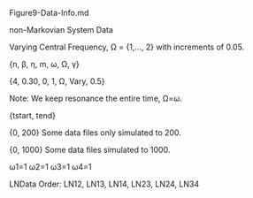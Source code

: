 Figure9-Data-Info.md

non-Markovian System Data

Varying Central Frequency, Ω = {1,..., 2} with increments of 0.05.

{n, β, η, m, ω, Ω, γ}

{4, 0.30, 0, 1, Ω, Vary, 0.5}

Note: We keep resonance the entire time, Ω=ω.

{tstart, tend}

{0, 200} Some data files only simulated to 200.

{0, 1000} Some data files simulated to 1000.

ω1=1 ω2=1 ω3=1 ω4=1

LNData Order: LN12, LN13, LN14, LN23, LN24, LN34
